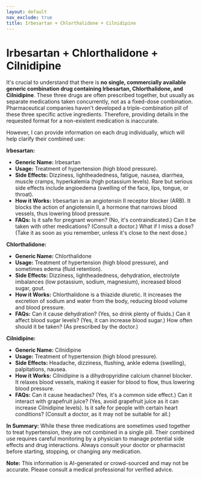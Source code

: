```yaml
---
layout: default
nav_exclude: true
title: Irbesartan + Chlorthalidone + Cilnidipine
---
```


# Irbesartan + Chlorthalidone + Cilnidipine

It's crucial to understand that there is **no single, commercially available generic combination drug containing Irbesartan, Chlorthalidone, and Cilnidipine**.  These three drugs are often prescribed together, but usually as separate medications taken concurrently, not as a fixed-dose combination.  Pharmaceutical companies haven't developed a triple-combination pill of these three specific active ingredients.  Therefore, providing details in the requested format for a non-existent medication is inaccurate.

However, I can provide information on each drug individually, which will help clarify their combined use:

**Irbesartan:**

* **Generic Name:** Irbesartan
* **Usage:**  Treatment of hypertension (high blood pressure).
* **Side Effects:** Dizziness, lightheadedness, fatigue, nausea, diarrhea, muscle cramps, hyperkalemia (high potassium levels).  Rare but serious side effects include angioedema (swelling of the face, lips, tongue, or throat).
* **How it Works:**  Irbesartan is an angiotensin II receptor blocker (ARB). It blocks the action of angiotensin II, a hormone that narrows blood vessels, thus lowering blood pressure.
* **FAQs:**  Is it safe for pregnant women? (No, it's contraindicated.) Can it be taken with other medications? (Consult a doctor.)  What if I miss a dose? (Take it as soon as you remember, unless it's close to the next dose.)

**Chlorthalidone:**

* **Generic Name:** Chlorthalidone
* **Usage:** Treatment of hypertension (high blood pressure), and sometimes edema (fluid retention).
* **Side Effects:** Dizziness, lightheadedness, dehydration, electrolyte imbalances (low potassium, sodium, magnesium), increased blood sugar, gout.
* **How it Works:** Chlorthalidone is a thiazide diuretic. It increases the excretion of sodium and water from the body, reducing blood volume and blood pressure.
* **FAQs:**  Can it cause dehydration? (Yes, so drink plenty of fluids.)  Can it affect blood sugar levels? (Yes, it can increase blood sugar.) How often should it be taken? (As prescribed by the doctor.)


**Cilnidipine:**

* **Generic Name:** Cilnidipine
* **Usage:** Treatment of hypertension (high blood pressure).
* **Side Effects:** Headache, dizziness, flushing, ankle edema (swelling), palpitations, nausea.
* **How it Works:** Cilnidipine is a dihydropyridine calcium channel blocker.  It relaxes blood vessels, making it easier for blood to flow, thus lowering blood pressure.
* **FAQs:** Can it cause headaches? (Yes, it's a common side effect.)  Can it interact with grapefruit juice? (Yes, avoid grapefruit juice as it can increase Cilnidipine levels). Is it safe for people with certain heart conditions? (Consult a doctor, as it may not be suitable for all.)



**In Summary:** While these three medications are sometimes used together to treat hypertension, they are not combined in a single pill.  Their combined use requires careful monitoring by a physician to manage potential side effects and drug interactions.  Always consult your doctor or pharmacist before starting, stopping, or changing any medication.


**Note:** This information is AI-generated or crowd-sourced and may not be accurate. Please consult a medical professional for verified advice.